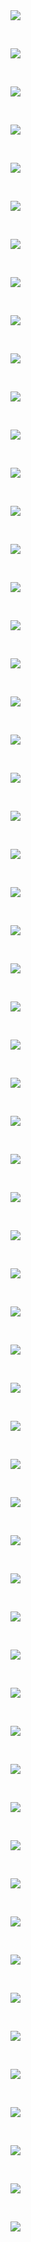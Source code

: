 <img src="vlcsnap-2023-10-23-21h58m19s989.png" />

&nbsp;

<img src="images/vlcsnap-2023-10-23-21h59m41s737.png" />

&nbsp;

<img src="images/vlcsnap-2023-10-23-22h00m45s664.png" />

&nbsp;

<img src="images/vlcsnap-2023-10-23-22h00m53s756.png" />

&nbsp;

<img src="images/vlcsnap-2023-10-23-22h03m33s691.png" />

&nbsp;

<img src="images/vlcsnap-2023-10-23-22h04m19s431.png" />

&nbsp;

<img src="images/vlcsnap-2023-10-23-22h06m02s409.png" />

&nbsp;

<img src="images/vlcsnap-2023-10-23-22h06m34s717.png" />

&nbsp;

<img src="images/vlcsnap-2023-10-23-22h08m08s454.png" />

&nbsp;

<img src="images/vlcsnap-2023-10-23-22h09m16s086.png" />

&nbsp;

<img src="images/vlcsnap-2023-10-23-22h09m49s023.png" />

&nbsp;

<img src="images/vlcsnap-2023-10-23-22h39m25s174.png" />

&nbsp;

<img src="images/vlcsnap-2023-10-23-22h39m37s241.png" />

&nbsp;

<img src="images/vlcsnap-2023-10-23-22h39m43s646.png" />

&nbsp;

<img src="images/vlcsnap-2023-10-23-22h40m05s309.png" />

&nbsp;

<img src="images/vlcsnap-2023-10-23-22h42m03s054.png" />

&nbsp;

<img src="images/vlcsnap-2023-10-23-22h44m28s348.png" />

&nbsp;

<img src="images/vlcsnap-2023-10-23-22h45m07s431.png" />

&nbsp;

<img src="images/vlcsnap-2023-10-23-22h52m04s909.png" />

&nbsp;

<img src="images/vlcsnap-2023-10-23-22h52m15s088.png" />

&nbsp;

<img src="images/vlcsnap-2023-10-23-22h54m23s445.png" />

&nbsp;

<img src="images/vlcsnap-2023-10-23-22h55m33s364.png" />

&nbsp;

<img src="images/vlcsnap-2023-10-23-22h55m46s675.png" />

&nbsp;

<img src="images/vlcsnap-2023-10-23-22h55m58s194.png" />

&nbsp;

<img src="images/vlcsnap-2023-10-23-22h56m43s425.png" />

&nbsp;

<img src="images/vlcsnap-2023-10-23-22h57m17s975.png" />

&nbsp;

<img src="images/vlcsnap-2023-10-23-22h57m40s553.png" />

&nbsp;

<img src="images/vlcsnap-2023-10-23-22h58m58s053.png" />

&nbsp;

<img src="images/vlcsnap-2023-10-23-22h59m43s317.png" />

&nbsp;

<img src="images/vlcsnap-2023-10-23-23h00m04s484.png" />

&nbsp;

<img src="images/vlcsnap-2023-10-23-23h00m54s766.png" />

&nbsp;

<img src="images/vlcsnap-2023-10-23-23h01m14s566.png" />

&nbsp;

<img src="images/vlcsnap-2023-10-23-23h01m26s547.png" />

&nbsp;

<img src="images/vlcsnap-2023-10-23-23h01m37s803.png" />

&nbsp;

<img src="images/vlcsnap-2023-10-23-23h02m26s060.png" />

&nbsp;

<img src="images/vlcsnap-2023-10-23-23h02m38s255.png" />

&nbsp;

<img src="images/vlcsnap-2023-10-23-23h03m57s106.png" />

&nbsp;

<img src="images/vlcsnap-2023-10-23-23h04m14s997.png" />

&nbsp;

<img src="images/vlcsnap-2023-10-23-23h05m55s541.png" />

&nbsp;

<img src="images/vlcsnap-2023-10-23-23h06m44s288.png" />

&nbsp;

<img src="images/vlcsnap-2023-10-23-23h07m00s340.png" />

&nbsp;

<img src="images/vlcsnap-2023-10-23-23h08m43s690.png" />

&nbsp;

<img src="images/vlcsnap-2023-10-23-23h08m43s699.png" />

&nbsp;

<img src="images/vlcsnap-2023-10-23-23h08m59s970.png" />

&nbsp;

<img src="images/vlcsnap-2023-10-23-23h17m04s602.png" />

&nbsp;

<img src="images/vlcsnap-2023-10-23-23h17m55s879.png" />

&nbsp;

<img src="images/vlcsnap-2023-10-23-23h18m18s046.png" />

&nbsp;

<img src="images/vlcsnap-2023-10-23-23h18m41s142.png" />

&nbsp;

<img src="images/vlcsnap-2023-10-23-23h18m55s447.png" />

&nbsp;

<img src="images/vlcsnap-2023-10-23-23h19m06s313.png" />

&nbsp;

<img src="images/vlcsnap-2023-10-24-09h37m17s838.png" />

&nbsp;

<img src="images/vlcsnap-2023-10-24-09h37m59s108.png" />

&nbsp;

<img src="images/vlcsnap-2023-10-24-09h39m28s982.png" />

&nbsp;

<img src="images/vlcsnap-2023-10-24-09h41m04s124.png" />

&nbsp;

<img src="images/vlcsnap-2023-10-24-09h42m56s662.png" />

&nbsp;

<img src="images/vlcsnap-2023-10-24-09h44m20s881.png" />

&nbsp;

<img src="images/vlcsnap-2023-10-24-09h44m43s937.png" />

&nbsp;

<img src="images/vlcsnap-2023-10-24-09h44m56s563_v2.png" />

&nbsp;

<img src="images/vlcsnap-2023-10-24-09h49m46s519_v2.png" />